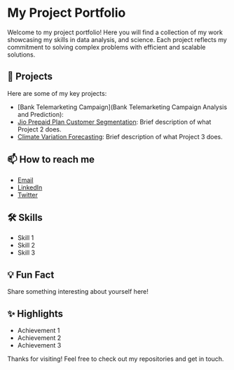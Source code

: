 # My Project Portfolio
Welcome to my project portfolio! Here you will find a collection of my work showcasing my skills in data analysis, and science. Each project reflects my commitment to solving complex problems with efficient and scalable solutions.

## 🔭 Projects

Here are some of my key projects:

- [Bank Telemarketing Campaign](Bank Telemarketing Campaign Analysis and Prediction): 
- [Jio Prepaid Plan Customer Segmentation](): Brief description of what Project 2 does.
- [Climate Variation Forecasting](): Brief description of what Project 3 does.

## 📫 How to reach me

- [Email](arramthiamm@gmail.com)
- [LinkedIn](https://linkedin.com/in/arame-thiam/)
- [Twitter](https://twitter.com/@aramethiam3)

## 🛠️ Skills

- Skill 1
- Skill 2
- Skill 3

## 💡 Fun Fact

Share something interesting about yourself here!

## ✨ Highlights

- Achievement 1
- Achievement 2
- Achievement 3

Thanks for visiting! Feel free to check out my repositories and get in touch.
